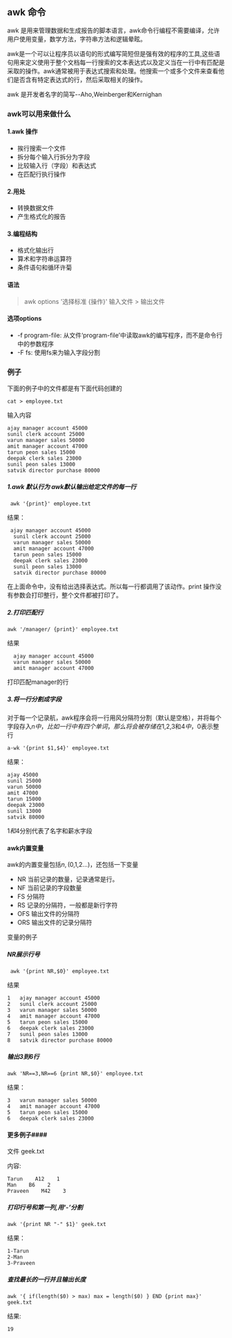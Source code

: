 ## awk 命令 ##

awk 是用来管理数据和生成报告的脚本语言，awk命令行编程不需要编译，允许用户使用变量，数学方法，字符串方法和逻辑晕眩。

awk是一个可以让程序员以语句的形式编写简短但是强有效的程序的工具,这些语句用来定义使用于整个文档每一行搜索的文本表达式以及定义当在一行中有匹配是采取的操作。awk通常被用于表达式搜索和处理。他搜索一个或多个文件来查看他们是否含有特定表达式的行，然后采取相关的操作。

awk 是开发者名字的简写--Aho,Weinberger和Kernighan

### awk可以用来做什么 ###

#### 1.awk 操作  ####
* 挨行搜索一个文件
* 拆分每个输入行拆分为字段
* 比较输入行（字段）和表达式
* 在匹配行执行操作

#### 2.用处 ####
* 转换数据文件
* 产生格式化的报告

#### 3.编程结构 ####

* 格式化输出行
* 算术和字符串运算符
* 条件语句和循环许菊

#### 语法 ####

> awk options '选择标准 {操作}' 输入文件 > 输出文件

#### 选项options ####

* -f program-file: 从文件‘program-file’中读取awk的编写程序，而不是命令行中的参数程序
* -F fs: 使用fs来为输入字段分割

### 例子 ###

下面的例子中的文件都是有下面代码创建的

```
cat > employee.txt

```
输入内容

```
ajay manager account 45000
sunil clerk account 25000
varun manager sales 50000
amit manager account 47000
tarun peon sales 15000
deepak clerk sales 23000
sunil peon sales 13000
satvik director purchase 80000 

```
##### 1.awk 默认行为 awk默认输出给定文件的每一行 #####

```
 awk '{print}' employee.txt

```
结果：

```
 ajay manager account 45000
  sunil clerk account 25000
  varun manager sales 50000
  amit manager account 47000
  tarun peon sales 15000
  deepak clerk sales 23000
  sunil peon sales 13000
  satvik director purchase 80000
```
在上面命令中，没有给出选择表达式。所以每一行都调用了该动作。print 操作没有参数会打印整行，整个文件都被打印了。

##### 2.打印匹配行 #####

```
awk '/manager/ {print}' employee.txt

```
结果

```
  ajay manager account 45000
  varun manager sales 50000
  amit manager account 47000
```
打印匹配manager的行

##### 3.将一行分割成字段 #####

对于每一个记录航，awk程序会将一行用风分隔符分割（默认是空格），并将每个字段存入$n中，比如一行中有四个单词，那么将会被存储在$1,$2,$3和$4中，$0表示整行

```
a·wk '{print $1,$4}' employee.txt
```
结果：
```
ajay 45000
sunil 25000
varun 50000
amit 47000
tarun 15000
deepak 23000
sunil 13000
satvik 80000
```
$1和$4分别代表了名字和薪水字段

#### awk内置变量 ####

awk的内置变量包括$n,($0,$1,$2...)，还包括一下变量

* NR 当前记录的数量，记录通常是行。
* NF 当前记录的字段数量
* FS 分隔符
* RS 记录的分隔符，一般都是新行字符
* OFS 输出文件的分隔符
* ORS 输出文件的记录分隔符

变量的例子

##### NR展示行号 #####

```
 awk '{print NR,$0}' employee.txt 
```
结果
```
1   ajay manager account 45000
2   sunil clerk account 25000
3   varun manager sales 50000
4   amit manager account 47000
5   tarun peon sales 15000
6   deepak clerk sales 23000
7   sunil peon sales 13000
8   satvik director purchase 80000
```

##### 输出3到6行 #####

```
awk 'NR==3,NR==6 {print NR,$0}' employee.txt

```
结果：
```
3   varun manager sales 50000
4   amit manager account 47000
5   tarun peon sales 15000
6   deepak clerk sales 23000
```

#### 更多例子####

文件 geek.txt

内容:

```
Tarun    A12    1
Man    B6    2
Praveen    M42    3
```
##### 打印行号和第一列,用‘-’分割  #####

```
awk '{print NR "-" $1}' geek.txt
```
结果：
```
1-Tarun
2-Man
3-Praveen

```
##### 查找最长的一行并且输出长度 #####

```
awk '{ if(length($0) > max) max = length($0) } END {print max}' geek.txt

```
结果:
```
19
```

